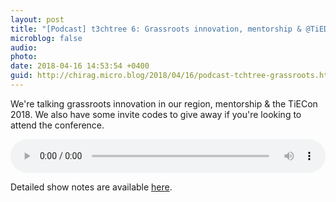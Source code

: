 ```yaml
---
layout: post
title: "[Podcast] t3chtree 6: Grassroots innovation, mentorship & @TiEDubai Con 2018"
microblog: false
audio: 
photo: 
date: 2018-04-16 14:53:54 +0400
guid: http://chirag.micro.blog/2018/04/16/podcast-tchtree-grassroots.html
---
```

We're talking grassroots innovation in our region, mentorship & the TiECon 2018. We also have some invite codes to give away if you're looking to attend the conference.  


<audio style="width:100%" controls><source src="https://tracking.podiant.co/d/spoke/techtree/episodes/audio/362222e748b630.mp3?referrer%5Bdomain%5D=chirag.biz" type="audio/mpeg">
Your browser does not support the audio element.
</audio>

Detailed show notes are available [here](http://techtree.show/6).
